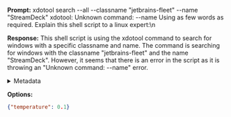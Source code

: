 **Prompt:**
 xdotool search --all --classname "jetbrains-fleet" --name "StreamDeck"
xdotool: Unknown command: --name
 Using as few words as required. Explain this shell script to a linux expert:\n

**Response:**
This shell script is using the xdotool command to search for windows with a specific classname and name. The command is searching for windows with the classname "jetbrains-fleet" and the name "StreamDeck". However, it seems that there is an error in the script as it is throwing an "Unknown command: --name" error.

<details><summary>Metadata</summary>

- Duration: 11482 ms
- Datetime: 2023-10-16T20:04:10.837019
- Model: gpt-3.5-turbo-0613

</details>

**Options:**
```json
{"temperature": 0.1}
```


